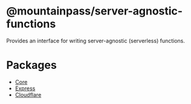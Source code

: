 # @mountainpass/server-agnostic-functions

Provides an interface for writing server-agnostic (serverless) functions.

# Packages

- [Core](/packages/core/)
- [Express](/packages/express/)
- [Cloudflare](/packages/cloudflare/)